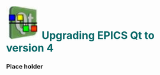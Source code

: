 # ![](epicsqt_logo.png?raw=true) <span style='color:#006666'>Upgrading EPICS Qt to version 4</span>

### Place holder


